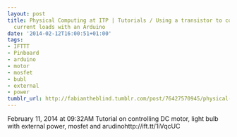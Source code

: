 ```yaml
---
layout: post
title: Physical Computing at ITP | Tutorials / Using a transistor to control high
  current loads with an Arduino
date: '2014-02-12T16:00:51+01:00'
tags:
- IFTTT
- Pinboard
- arduino
- motor
- mosfet
- bubl
- external
- power
tumblr_url: http://fabiantheblind.tumblr.com/post/76427570945/physical-computing-at-itp-tutorials-using-a
---
```

February 11, 2014 at 09:32AM
Tutorial on controlling DC motor, light bulb with external power, mosfet and arudinohttp://ift.tt/1iVqcUC
